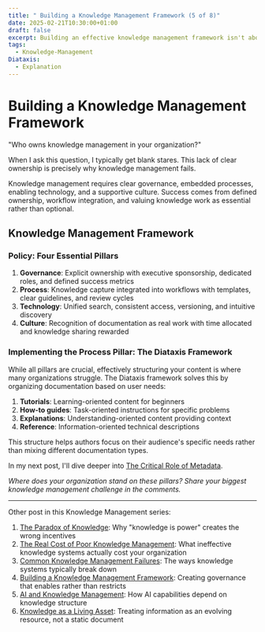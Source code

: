 ```yaml
---
title: " Building a Knowledge Management Framework (5 of 8)"
date: 2025-02-21T10:30:00+01:00
draft: false
excerpt: Building an effective knowledge management framework isn't about buying another tool or creating more documents. It's about establishing governance that enables rather than restricts knowledge flow.
tags:
  - Knowledge-Management
Diataxis:
  - Explanation
---
```


# Building a Knowledge Management Framework

"Who owns knowledge management in your organization?"

When I ask this question, I typically get blank stares. This lack of clear ownership is precisely why knowledge management fails.

Knowledge management requires clear governance, embedded processes, enabling technology, and a supportive culture. Success comes from defined ownership, workflow integration, and valuing knowledge work as essential rather than optional.


## Knowledge Management Framework

### Policy: Four Essential Pillars

1. **Governance**: Explicit ownership with executive sponsorship, dedicated roles, and defined success metrics
2. **Process**: Knowledge capture integrated into workflows with templates, clear guidelines, and review cycles
3. **Technology**: Unified search, consistent access, versioning, and intuitive discovery
4. **Culture**: Recognition of documentation as real work with time allocated and knowledge sharing rewarded

### Implementing the Process Pillar: The Diataxis Framework

While all pillars are crucial, effectively structuring your content is where many organizations struggle. The Diataxis framework solves this by organizing documentation based on user needs:

1. **Tutorials**: Learning-oriented content for beginners
2. **How-to guides**: Task-oriented instructions for specific problems
3. **Explanations**: Understanding-oriented content providing context
4. **Reference**: Information-oriented technical descriptions

This structure helps authors focus on their audience's specific needs rather than mixing different documentation types.

In my next post, I'll dive deeper into [The Critical Role of Metadata](posts/km5).

_Where does your organization stand on these pillars? Share your biggest knowledge management challenge in the comments._



---

Other post in this Knowledge Management series:
1. [The Paradox of Knowledge](/posts/km1): Why "knowledge is power" creates the wrong incentives
2. [The Real Cost of Poor Knowledge Management](/posts/km2): What ineffective knowledge systems actually cost your organization
3. [Common Knowledge Management Failures](/posts/km3): The ways knowledge systems typically break down
4. [Building a Knowledge Management Framework](/posts/km4): Creating governance that enables rather than restricts
5. [AI and Knowledge Management](/posts/km6): How AI capabilities depend on knowledge structure
6. [Knowledge as a Living Asset](/posts/km7): Treating information as an evolving resource, not a static document